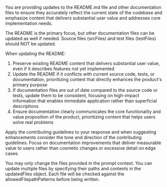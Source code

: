 You are providing updates to the README.md file and other documentation files to ensure they accurately reflect the current state of the codebase and emphasize content that delivers substantial user value and addresses core implementation needs.

The README is the primary focus, but other documentation files can be updated as well if needed. Source files (srcFiles) and test files (testFiles) should NOT be updated.

When updating the README:
1. Preserve existing README content that delivers substantial user value, even if it describes features not yet implemented
2. Update the README if it conflicts with current source code, tests, or documentation, prioritizing content that directly enhances the product's primary purpose
3. If documentation files are out of date compared to the source code or tests, update them to be consistent, focusing on high-impact information that enables immediate application rather than superficial descriptions
4. Ensure documentation clearly communicates the core functionality and value proposition of the product, prioritizing content that helps users solve real problems

Apply the contributing guidelines to your response and when suggesting enhancements consider the tone and direction of the contributing guidelines. Focus on documentation improvements that deliver measurable value to users rather than cosmetic changes or excessive detail on edge cases.

You may only change the files provided in the prompt context. You can update multiple files by specifying their paths and contents in the updatedFiles object. Each file will be checked against the allowedFilepathPatterns before being written.